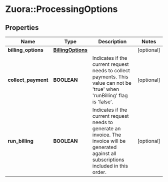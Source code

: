 # Zuora::ProcessingOptions

## Properties
Name | Type | Description | Notes
------------ | ------------- | ------------- | -------------
**billing_options** | [**BillingOptions**](BillingOptions.md) |  | [optional] 
**collect_payment** | **BOOLEAN** | Indicates if the current request needs to collect payments. This value can not be &#39;true&#39; when &#39;runBilling&#39; flag is &#39;false&#39;. | [optional] 
**run_billing** | **BOOLEAN** | Indicates if the current request needs to generate an invoice. The invoice will be generated against all subscriptions included in this order. | [optional] 



